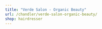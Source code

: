 ```yaml
---
title: "Verde Salon - Organic Beauty"
url: /chandler/verde-salon-organic-beauty/
shop: hairdresser
---
```

